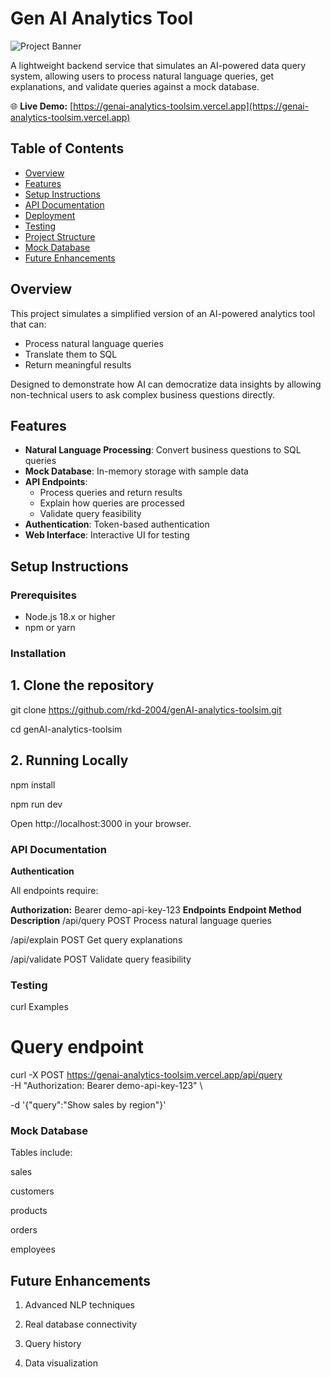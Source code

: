 # Gen AI Analytics Tool

![Project Banner](https://via.placeholder.com/1200x400) <!-- Add your banner image here -->

A lightweight backend service that simulates an AI-powered data query system, allowing users to process natural language queries, get explanations, and validate queries against a mock database.

🌐 **Live Demo:** [https://genai-analytics-toolsim.vercel.app](https://genai-analytics-toolsim.vercel.app)

## Table of Contents
- [Overview](#overview)
- [Features](#features)
- [Setup Instructions](#setup-instructions)
- [API Documentation](#api-documentation)
- [Deployment](#deployment)
- [Testing](#testing)
- [Project Structure](#project-structure)
- [Mock Database](#mock-database)
- [Future Enhancements](#future-enhancements)

## Overview
This project simulates a simplified version of an AI-powered analytics tool that can:
- Process natural language queries
- Translate them to SQL
- Return meaningful results

Designed to demonstrate how AI can democratize data insights by allowing non-technical users to ask complex business questions directly.

## Features
- **Natural Language Processing**: Convert business questions to SQL queries
- **Mock Database**: In-memory storage with sample data
- **API Endpoints**:
  - Process queries and return results
  - Explain how queries are processed
  - Validate query feasibility
- **Authentication**: Token-based authentication
- **Web Interface**: Interactive UI for testing

## Setup Instructions

### Prerequisites
- Node.js 18.x or higher
- npm or yarn

### Installation

## 1. Clone the repository
git clone https://github.com/rkd-2004/genAI-analytics-toolsim.git

cd genAI-analytics-toolsim

## 2. Running Locally
npm install

npm run dev

Open http://localhost:3000 in your browser.

### API Documentation
**Authentication**

All endpoints require:

**Authorization:** Bearer demo-api-key-123
**Endpoints**
**Endpoint	Method	Description**
/api/query	POST	Process natural language queries

/api/explain	POST	Get query explanations

/api/validate	POST	Validate query feasibility

### Testing
curl Examples

# Query endpoint
curl -X POST https://genai-analytics-toolsim.vercel.app/api/query \
  -H "Authorization: Bearer demo-api-key-123" \
  
  -d '{"query":"Show sales by region"}'
  
### Mock Database
Tables include:

sales

customers

products

orders

employees

## Future Enhancements
1. Advanced NLP techniques

2. Real database connectivity

3. Query history

4. Data visualization
